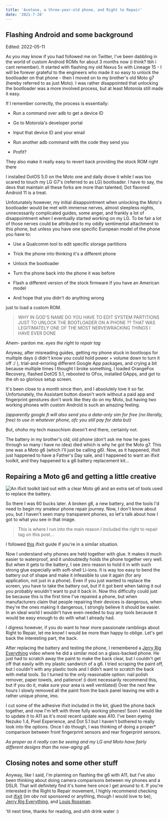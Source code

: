 ```yaml
---
title: 'Acetone, a three-year-old phone, and Right to Repair'
date: '2021-7-28'
---
```


## Flashing Android and some background

Edited: 2022-05-11

As you may know if you had followed me on Twitter, I've been dabbling in the world of custom Android ROMs for about 3 months now (i think? tbh i cant remember). It started with flashing my old Nexus 5x with Lineage 15 - I will be forever grateful to the engineers who made it so easy to unlock the bootloader on that phone - then I moved on to my brother's old Moto g7 (hereby referred to as just Moto). I was rather disappointed that unlocking the bootloader was a more involved process, but at least Motorola still made it easy.

If I remember correctly, the process is essentially:

- Run a command over adb to get a device ID

- Go to Motorola's developer portal

- Input that device ID and your email

- Run another adb command with the code they send you

- Profit?

They also make it really easy to revert back providing the stock ROM right there

I installed DotOS 5.0 on the Moto one and daily drove it while I was too scared to touch my LG G7's (referred to as LG) bootloader. I have to say, the devs that maintain all these forks are more than talented; Dot flavored Android 11 is a treat.

Unfotunately however, my initial disappointment when unlocking the Moto's bootloader would be met with immense nerves, almost sleepless nights, unnecessarily complicated guides, some anger, and frankly a lot of disappointment when I eventually started working on my LG. To be fair a lot of those nerves could be attributed to my oddly sentimental attachment to this phone, but unless you have one specific European model of the phone you have to:

- Use a Qualcomm tool to edit specific storage partitions

- Trick the phone into thinking it's a different phone

- Unlock the bootloader

- Turn the phone back into the phone it was before

- Flash a different version of the stock firmware if you have an American model

- And hope that you didn't do anything wrong

just to load a custom ROM.

> WHY IN GOD'S NAME DO YOU HAVE TO EDIT SYSTEM PARTITIONS JUST TO UNLOCK THE BOOTLOADER ON A PHONE ?? THAT WAS LEGITIMATELY ONE OF THE MOST NERVEWRACKING THINGS I HAVE EVER DONE

Ahem- pardon me. *eyes the right to repair tag*

Anyway, after misreading guides, getting my phone stuck in bootloops for multiple days (i didn't know you could hold power + volume down to turn it off :/ ), trial-and-erroring different Google App packages, and crying a bit because multiple times I thought I broke something, I loaded OrangeFox Recovery, flashed DotOS 5.1, rebooted to OFox, installed GApps, and got to the oh so glorious setup screen.

It's been close to a month since then, and I absolutely love it so far. Unfortunately, the Assistant button doesn't work without a paid app and fingerprint genstures don't work like they do on my Moto, but having two working phones with custom Android is such an amazing feeling.

*(apparently google fi will also send you a data-only sim for free (no literally, free) to use in whatever phone, ofc you still pay for data but)*

But, ohoho my tech masochism doesn't end there, certainly not.

The battery in my brother's old, old phone (don't ask me how he goes through so many i have no idea) died which is why he got the Moto g7. This one was a Moto g6 (which I'll just be calling g6). Now, as it happened, ifixit just happened to have a Father's Day sale, and I happened to want an ifixit toolkit, and they happened to a g6 battery replacement kit...

## Repairing a Moto g6 and getting a little creative

![An ifixit toolkit laid out with a clear Moto g6 and an extra set of tools used to replace the battery.](https://kayt.dev/static/motog6_ifixit.jpg)

So there I was 60 bucks later. A broken g6, a new battery, and the tools I'd need to begin my amateur phone repair journey. Now, I don't know about you, but I haven't seen many transparent phones, so let's talk about how I got to what you see in that image.

> This is where I run into the main reason I included the right to repair tag on this post...

I followed [this](https://www.ifixit.com/Guide/Motorola+Moto+G6+Battery+Replacement/127829) ifixit guide if you're in a similar situation.

Now I understand why phones are held together with glue. It makes it much easier to waterproof, and it undoubtedly holds the phone together very well. But when it gets to the battery, I see zero reason to hold it in with such strong glue especially with soft-shell Li-ions. It is way too easy to bend the battery out of shape and make it infeasible to use it again (for any application, not just in a phone). Even if you just wanted to replace the screen, you have to take the battery out, but if it got bent when taking it out you probably wouldn't want to put it back in. Now this difficulty could just be because this is the first time I've repaired a phone, but when manufacturers claim that people repairing their devices is dangerous, when they're the ones making it dangerous, I strongly believe it should be easier. In an ideal world I wouldn't have even needed to buy any tools because it would be easy enough to do with what I already had.

I digress however, if you do want to hear more passionate ramblings about Right to Repair, let me know! I would be more than happy to oblige. Let's get back the interesting part, the back.

After replacing the battery and testing the phone, I remembered a [Jerry Rig Everything](https://www.youtube.com/user/JerryRigEverything) video where he did a similar mod on a glass-backed phone. He just had to scratch away the paint to make the back clear, but I couldn't get off that easily with my plastic sandwich of a g6. I tried scraping the paint off, but I couldn't with any plastic tools and I didn't want to scratch the back with metal tools. So I turned to the only reasonable option: nail polish remover, paper towels, and patience! (i dont necessarily recommend this, but if you do it, make sure your area is well ventilated) Over the next few hours I slowly removed all the paint from the back panel leaving me with a rather unique phone, imo.

I cut some of the adhesive ifixit included in the kit, glued the phone back together, and now I'm left with three fully working phones! Soon I would like to update it to A11 as it's most recent update was A10. I've been eyeing Nezuko 1.4, Pixel Experience, and Dot 5.1 but I haven't bothered to really look into the options. Once I do though, I was thinking of doing a proper* comparison between front fingerprint sensors and rear fingerprint sensors.

*As proper as it really can be seeing and my LG and Moto have fairly different designs than the now-aging g6.*

## Closing notes and some other stuff

Anyway, like I said, I'm planning on flashing the g6 with A11, but I've also been thinking about doing camera comparisons between my phones and a DSLR. That will definitely find it's home here once I get around to it. If you're interested in the Right to Repair movement, I highly recommend checking out [ifixit](https://www.ifixit.com/Right-to-Repair) (im obv not sponsored or anything, though I would love to be), [Jerry Rig Everything](https://www.youtube.com/user/JerryRigEverything), and [Louis Rossman](https://www.youtube.com/user/rossmanngroup).

'til next time, thanks for reading, and uhh drink water :)